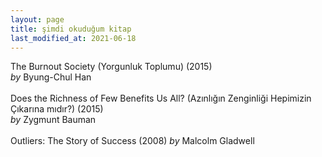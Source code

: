 ```yaml
---
layout: page
title: şimdi okuduğum kitap
last_modified_at: 2021-06-18
---
```


The Burnout Society (Yorgunluk Toplumu) (2015)  
<i>by</i> Byung-Chul Han  
<br />
Does the Richness of Few Benefits Us All? (Azınlığın Zenginliği Hepimizin Çıkarına mıdır?) (2015)  
<i>by</i> Zygmunt Bauman  
<br />
Outliers: The Story of Success (2008)
<i>by</i> Malcolm Gladwell
<br />

<!-- <span style="color: white">Lorem ipsum dolor sit amet, consectetur adipiscing elit. Sed sagittis cursus erat quis tempus. Fusce semper eu eros in tristique.</span> -->
<!-- hr -->
